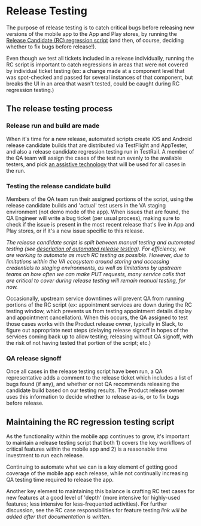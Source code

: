 # Release Testing

The purpose of release testing is to catch critical bugs before releasing new versions of the mobile app to the App and Play stores, by running the [Release Candidate (RC) regression script](https://dsvavsp.testrail.io/index.php?/suites/view/92&group_by=cases:section_id&group_order=desc&display_deleted_cases=0&group_id=1523) (and then, of course, deciding whether to fix bugs before release!). 

Even though we test all tickets included in a release individually, running the RC script is important to catch regressions in areas that were not covered by individual ticket testing (ex: a change made at a component level that was spot-checked and passed for several instances of that component, but breaks the UI in an area that wasn't tested, could be caught during RC regression testing.)

## The release testing process

### Release run and build are made
When it's time for a new release, automated scripts create iOS and Android release candidate builds that are distributed via TestFlight and AppTester, and also a release candidate regression testing run in TestRail. A member of the QA team will assign the cases of the test run evenly to the available testers, and pick [an assistive technology](https://dsvavsp.testrail.io/index.php?/suites/view/92&group_by=cases:section_id&group_order=desc&display_deleted_cases=0&group_id=3239) that will be used for all cases in the run.

### Testing the release candidate build
Members of the QA team run their assigned portions of the script, using the release candidate builds and 'actual' test users in the VA staging environment (not demo mode of the app). When issues that are found, the QA Engineer will write a bug ticket (per usual process), making sure to check if the issue is present in the most recent release that's live in App and Play stores, or if it's a new issue specific to this release.

_The release candidate script is split between manual testing and automated testing (see [description of automated release testing](https://department-of-veterans-affairs.github.io/va-mobile-app/docs/QA/QualityAssuranceProcess/Automation#release-candidate-automation)). For efficiency, we are working to automate as much RC testing as possible. However, due to limitations within the VA ecosystem around storing and accessing credentials to staging environments, as well as limitations by upstream teams on how often we can make PUT requests, many service calls that are critical to cover during release testing will remain manual testing, for now._

Occasionally, upstream service downtimes will prevent QA from running portions of the RC script (ex: appointment services are down during the RC testing window, which prevents us from testing appointment details display and appointment cancellation). When this occurs, the QA assigned to test those cases works with the Product release owner, typically in Slack, to figure out appropriate next steps (delaying release signoff in hopes of the services coming back up to allow testing; releasing without QA signoff, with the risk of not having tested that portion of the script; etc.)  

### QA release signoff
Once all cases in the release testing script have been run, a QA representative adds a comment to the release ticket which includes a list of bugs found (if any), and whether or not QA recommends releasing the candidate build based on our testing results. The Product release owner uses this information to decide whether to release as-is, or to fix bugs before release.

## Maintaining the RC regression testing script
As the functionality within the mobile app continues to grow, it's important to maintain a release testing script that both 1) covers the key workflows of critical features within the mobile app and 2) is a reasonable time investment to run each release. 

Continuing to automate what we can is a key element of getting good coverage of the mobile app each release, while not continually increasing QA testing time required to release the app.

Another key element to maintaining this balance is crafting RC test cases for new features at a good level of 'depth' (more intensive for highly-used features; less intensive for less-frequented activities). For further discussion, see the RC case responsibilities for feature testing _link will be added after that documentation is written_.